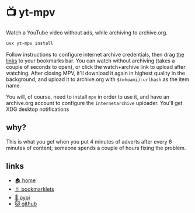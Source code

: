 # 📺 yt-mpv

Watch a YouTube video without ads, while archiving to archive.org.

```bash
uvx yt-mpv install
```

Follow instructions to configure internet archive credentials, then drag
[the links](https://bitplane.net/dev/python/yt-mpb/install) to your bookmarks
bar. You can watch without archiving (takes a couple of seconds to open), or
click the watch+archive link to upload after watching. After closing MPV, it'll
download it again in highest quality in the background, and upload it to
archive.org with `$(whoami)-urlhash` as the item name.

You will, of course, need to install `mpv` in order to use it, and have an
archive.org account to configure the `internetarchive` uploader. You'll get XDG
desktop notifications 

## why?

This is what you get when you put 4 minutes of adverts after every 6 minutes
of content; someone spends a couple of hours fixing the problem.

## links

* [🏠 home](https://bitplane.net/dev/python/yt-mpv)
 * [🖇 bookmarklets](https://bitplane.net/dev/python/yt-mpv/install)
* [🐍 pypi](https://pypi.org/project/yt-mpv)
* [🐱 github](https://github.com/bitplane/yt-mpv)

